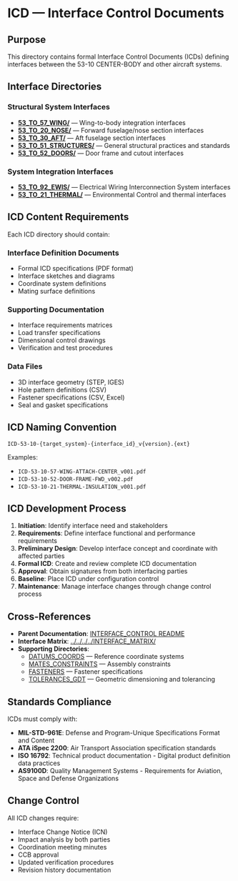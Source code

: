 # ICD — Interface Control Documents

## Purpose

This directory contains formal Interface Control Documents (ICDs) defining interfaces between the 53-10 CENTER-BODY and other aircraft systems.

## Interface Directories

### Structural System Interfaces
- **[53_TO_57_WING/](./53_TO_57_WING/)** — Wing-to-body integration interfaces
- **[53_TO_20_NOSE/](./53_TO_20_NOSE/)** — Forward fuselage/nose section interfaces
- **[53_TO_30_AFT/](./53_TO_30_AFT/)** — Aft fuselage section interfaces
- **[53_TO_51_STRUCTURES/](./53_TO_51_STRUCTURES/)** — General structural practices and standards
- **[53_TO_52_DOORS/](./53_TO_52_DOORS/)** — Door frame and cutout interfaces

### System Integration Interfaces
- **[53_TO_92_EWIS/](./53_TO_92_EWIS/)** — Electrical Wiring Interconnection System interfaces
- **[53_TO_21_THERMAL/](./53_TO_21_THERMAL/)** — Environmental Control and thermal interfaces

## ICD Content Requirements

Each ICD directory should contain:

### Interface Definition Documents
- Formal ICD specifications (PDF format)
- Interface sketches and diagrams
- Coordinate system definitions
- Mating surface definitions

### Supporting Documentation
- Interface requirements matrices
- Load transfer specifications
- Dimensional control drawings
- Verification and test procedures

### Data Files
- 3D interface geometry (STEP, IGES)
- Hole pattern definitions (CSV)
- Fastener specifications (CSV, Excel)
- Seal and gasket specifications

## ICD Naming Convention

```
ICD-53-10-{target_system}-{interface_id}_v{version}.{ext}
```

Examples:
- `ICD-53-10-57-WING-ATTACH-CENTER_v001.pdf`
- `ICD-53-10-52-DOOR-FRAME-FWD_v002.pdf`
- `ICD-53-10-21-THERMAL-INSULATION_v001.pdf`

## ICD Development Process

1. **Initiation**: Identify interface need and stakeholders
2. **Requirements**: Define interface functional and performance requirements
3. **Preliminary Design**: Develop interface concept and coordinate with affected parties
4. **Formal ICD**: Create and review complete ICD documentation
5. **Approval**: Obtain signatures from both interfacing parties
6. **Baseline**: Place ICD under configuration control
7. **Maintenance**: Manage interface changes through change control process

## Cross-References

- **Parent Documentation**: [INTERFACE_CONTROL README](../README.md)
- **Interface Matrix**: [../../../../INTERFACE_MATRIX/](../../../../INTERFACE_MATRIX/)
- **Supporting Directories**:
  - [DATUMS_COORDS](../DATUMS_COORDS/) — Reference coordinate systems
  - [MATES_CONSTRAINTS](../MATES_CONSTRAINTS/) — Assembly constraints
  - [FASTENERS](../FASTENERS/) — Fastener specifications
  - [TOLERANCES_GDT](../TOLERANCES_GDT/) — Geometric dimensioning and tolerancing

## Standards Compliance

ICDs must comply with:
- **MIL-STD-961E**: Defense and Program-Unique Specifications Format and Content
- **ATA iSpec 2200**: Air Transport Association specification standards
- **ISO 16792**: Technical product documentation - Digital product definition data practices
- **AS9100D**: Quality Management Systems - Requirements for Aviation, Space and Defense Organizations

## Change Control

All ICD changes require:
- Interface Change Notice (ICN)
- Impact analysis by both parties
- Coordination meeting minutes
- CCB approval
- Updated verification procedures
- Revision history documentation
